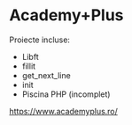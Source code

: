# Academy+Plus

Proiecte incluse:
* Libft
* fillit
* get_next_line
* init
* Piscina PHP (incomplet)

https://www.academyplus.ro/